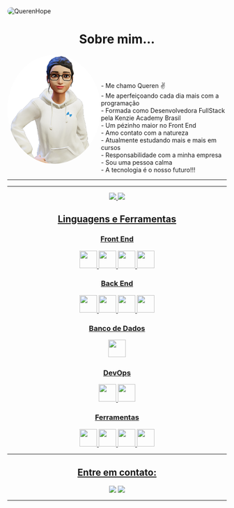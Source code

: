 
<img align="center" alt="QuerenHope" height="190" style="width: 100vmax;border-radius: 25px; " src="header.gif">


<div style="margin-top: 2rem;" >
<h1 align="center" >Sobre mim...</h1>
</div>

<img align="left" alt="QuerenHope" height="250" style="border-radius:100%; display:flex; " src="avatar.png">






<div style="display:flex; margin-top: 5rem;">
- Me chamo Queren ✌ <br>
- Me aperfeiçoando cada dia mais com a programação <br>
- Formada como Desenvolvedora FullStack pela Kenzie Academy Brasil <br>
- Um pézinho maior no Front End <br>
- Amo contato com a natureza  <br>
- Atualmente estudando mais e mais em cursos <br>
- Responsabilidade com a minha empresa <br>
- Sou uma pessoa calma <br>
- A tecnologia é o nosso futuro!!! <br>

  
</div>
  
***************
***************

<div align="center">
  <a href="https://github.com/QuerenHope">
  <img height="165em" src="https://github-readme-stats.vercel.app/api?username=QuerenHope&show_icons=true&theme=cobalt&include_all_commits=true&count_private=true"/>
  <img height="165em" src="https://github-readme-stats.vercel.app/api/top-langs/?username=QuerenHope&layout=compact&langs_count=7&theme=cobalt"/>
</div>


<h2 align="center">Linguagens e Ferramentas</h2>
  <h3 align="center">Front End</h3>
  <p align="center">
    <img height="40" width="40" src="https://cdn.simpleicons.org/css3/1C6B94" /> 
    <img height="40" width="40" src="https://cdn.simpleicons.org/html5/1C6B94"/> 
    <img height="40" width="40" src="https://cdn.simpleicons.org/javascript/1C6B94"/> 
    <img height="40" width="40" src="https://cdn.simpleicons.org/react/1C6B94"/> 
           
  </p>
  
  <h3 align="center">Back End</h3>
  <p align="center">
    <img height="40" width="40" src="https://cdn.simpleicons.org/nodedotjs/1C6B94"/> 
    <img height="40" width="40" src="https://cdn.simpleicons.org/express/1C6B94"/>
    <img height="40" width="40" src="https://cdn.simpleicons.org/typescript/1C6B94"/>  
    <img height="40" width="40" src="https://cdn.simpleicons.org/python/1C6B94"/>           
  </p>
  
  <h3 align="center">Banco de Dados</h3>
  <p align="center">
    <img height="40" width="40" src="https://cdn.simpleicons.org/postgresql/1C6B94"/> 
  </p>
  
  <h3 align="center">DevOps</h3>
  <p align="center">
    <img height="40" width="40" src="https://cdn.simpleicons.org/docker/1C6B94"/>
    <img height="40" width="40" src="https://cdn.simpleicons.org/amazonaws/1C6B94"/>        
  </p>
  
  <h3 align="center">Ferramentas</h3>
  <p align="center">
    <img height="40" width="40" src="https://cdn.simpleicons.org/trello/1C6B94"/>
    <img height="40" width="40" src="https://cdn.simpleicons.org/visualstudio/1C6B94"/>    
    <img height="40" width="40" src="https://cdn.simpleicons.org/figma/1C6B94"/> 
    <img height="40" width="40" src="https://cdn.simpleicons.org/git/1C6B94"/> 
  </p>


***************
  
 

<h2 align="center">Entre em contato:</h2>
<p align="center">
<a href = "querenhope@hotmail.com"><img src="https://img.shields.io/badge/email-1C6B94?style=for-the-badge&logo=&logoColor=white" target=" _blank"></a>
<a href="https://www.linkedin.com/in/QuerenHope/" target="_blank"><img src="https://img.shields.io/badge/-LinkedIn-1C6B94?style=for-the-badge&logo=linkedin&logoColor=white" target="_blank"></a>
</p>


   
***************

